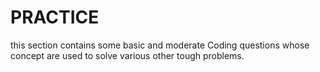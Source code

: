 # PRACTICE
this section contains some basic and moderate Coding questions whose concept are used to solve various other tough problems. 
